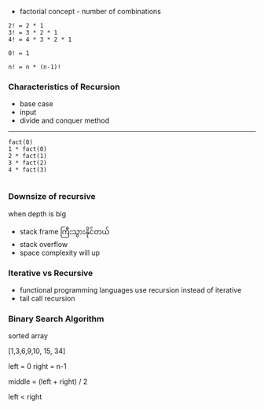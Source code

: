 - factorial concept - number of combinations

```
2! = 2 * 1
3! = 3 * 2 * 1
4! = 4 * 3 * 2 * 1

0! = 1

n! = n * (n-1)!

```

### Characteristics of Recursion

- base case
- input
- divide and conquer method

---

```
fact(0)
1 * fact(0)
2 * fact(1)
3 * fact(2)
4 * fact(3)


```

### Downsize of recursive

when depth is big

- stack frame ကြီးသွားနိုင်တယ်
- stack overflow
- space complexity will up

### Iterative vs Recursive

- functional programming languages use recursion instead of iterative
- tail call recursion

### Binary Search Algorithm

sorted array

[1,3,6,9,10, 15, 34]

left = 0
right = n-1

middle = (left + right) / 2

left < right
